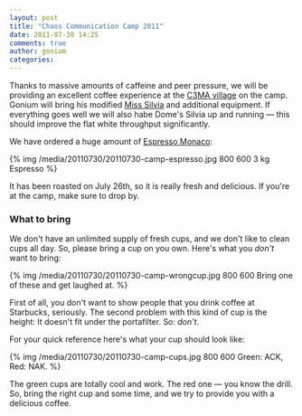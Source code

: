 ```yaml
---
layout: post
title: "Chaos Communication Camp 2011"
date: 2011-07-30 14:25
comments: true
author: gonium
categories: 
---
```


Thanks to massive amounts of caffeine and peer pressure, we will be
providing an excellent coffee experience at the [C3MA village](http://events.ccc.de/camp/2011/wiki/C3MA) on the
camp. Gonium will bring his modified [Miss Silvia](http://gonium.net/blog/2011/04/14/pid-ftw!/) and additional equipment. If everything goes well we will also habe Dome's Silvia up and running &mdash; this should improve the flat white throughput significantly.

We have ordered a huge amount of [Espresso Monaco](https://www.caffe-fausto.de/Espresso_espresso_monaco_250g.html):

{% img /media/20110730/20110730-camp-espresso.jpg 800 600 3 kg Espresso %}

It has been roasted on July 26th, so it is really fresh and delicious.
If you're at the camp, make sure to drop by. 

### What to bring

We don't have an unlimited supply of fresh cups, and we don't like to
clean cups all day. So, please bring a cup on you own. Here's what you
*don't* want to bring:

{% img /media/20110730/20110730-camp-wrongcup.jpg 800 600 Bring one of these and get laughed at. %}

First of all, you don't want to show people that you drink coffee at
Starbucks, seriously. The second problem with this kind of cup is the
height: It doesn't fit under the portafilter. So: *don't*.

For your quick reference here's what your cup should look like:

{% img /media/20110730/20110730-camp-cups.jpg 800 600 Green: ACK, Red: NAK. %}

The green cups are totally cool and work. The red one &mdash; you know
the drill. So, bring the right cup and some time, and we try to provide
you with a delicious coffee. 
